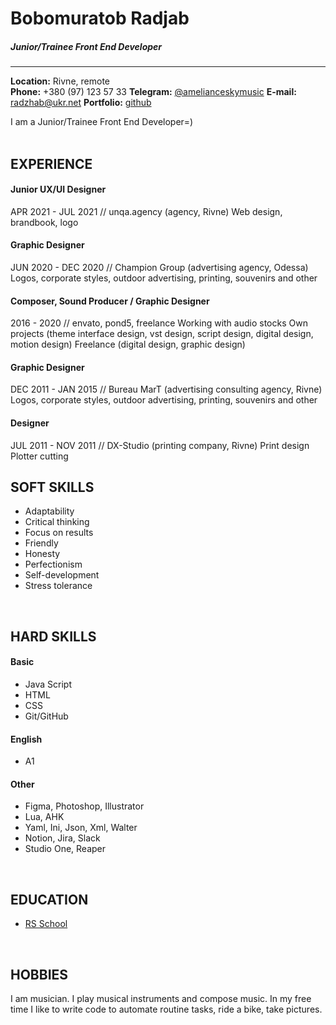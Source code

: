 # Bobomuratob Radjab

##### Junior/Trainee  Front End Developer
---


**Location:**  Rivne, remote  
**Phone:**  +380 (97) 123 57 33
**Telegram:**  [@amelianceskymusic](http://t.me/amelianceskymusic)
**E-mail:**  radzhab@ukr.net
**Portfolio:** [github](https://github.com/AmelianceSkyMusic)
<br>

I am a Junior/Trainee  Front End Developer=)  
<br>

## EXPERIENCE
#### Junior UX/UI Designer
APR 2021 - JUL 2021 // unqa.agency (agency, Rivne)
Web design, brandbook, logo

#### Graphic Designer
JUN 2020 - DEC 2020 // Champion Group (advertising agency, Odessa)
Logos, corporate styles, outdoor advertising, printing, souvenirs and other

#### Composer, Sound Producer / Graphic Designer
2016 - 2020 // envato, pond5, freelance
Working with audio stocks 
Own projects (theme interface design, vst design, script design, digital design, motion design)
Freelance (digital design, graphic design)

#### Graphic Designer
DEC 2011 - JAN 2015 // Bureau MarT (advertising consulting agency, Rivne)  
Logos, corporate styles, outdoor advertising, printing, souvenirs and other

#### Designer
JUL 2011 - NOV 2011 // DX-Studio (printing company, Rivne)
Print design
Plotter cutting
<br>

## SOFT SKILLS 
- Adaptability  
- Critical thinking  
- Focus on results  
- Friendly  
- Honesty  
- Perfectionism  
- Self-development  
- Stress tolerance
 <br>
 
## HARD SKILLS
#### Basic  
- Java Script
- HTML
- CSS
- Git/GitHub

#### English
- A1

#### Other
- Figma, Photoshop, Illustrator
- Lua, AHK
- Yaml, Ini, Json, Xml, Walter
- Notion, Jira, Slack
- Studio One, Reaper
<br>

## EDUCATION
 - [RS School](https://rs.school/)
 <br>

## HOBBIES
I am musician. I play musical instruments and compose music. 
In my free time I like to write code to automate routine tasks, ride a bike, take pictures.